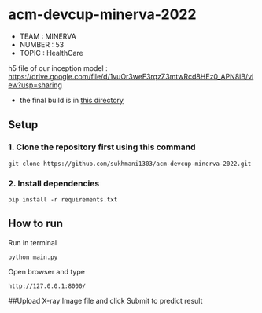 # acm-devcup-minerva-2022
- TEAM : MINERVA <br>
- NUMBER : 53 <br>
- TOPIC : HealthCare <br>

h5 file of our inception model : https://drive.google.com/file/d/1vuOr3weF3rqzZ3mtwRcd8HEz0_APN8iB/view?usp=sharing

- the final build is in [this directory](https://github.com/sukhmani1303/acm-devcup-minerva-2022/tree/main/final-build)

## Setup
### 1. Clone the repository first using this command
```
git clone https://github.com/sukhmani1303/acm-devcup-minerva-2022.git
```

### 2. Install dependencies 
```
pip install -r requirements.txt
```

## How to run

Run in terminal
```
python main.py
```

Open browser and type
```
http://127.0.0.1:8000/
```

##Upload X-ray Image file and click Submit to predict result
